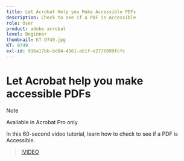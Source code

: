 ```yaml
---
title: Let Acrobat Help you Make Accessible PDFs
description: Check to see if a PDF is Accessible
role: User
product: adobe acrobat
level: Beginner
thumbnail: KT-9749.jpg
KT: 9749
exl-id: 916a17bb-bd84-4561-ab1f-e2776099fcfc
---
```

# Let Acrobat help you make accessible PDFs

>[!NOTE]
>
>Available in Acrobat Pro only.

In this 60-second video tutorial, learn how to check to see if a PDF is Accessible. 

>[!VIDEO](https://video.tv.adobe.com/v/340076?quality=12&learn=on&hidetitle=true)
